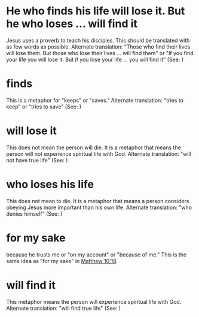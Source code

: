
# He who finds his life will lose it. But he who loses ... will find it
Jesus uses a proverb to teach his disciples. This should be translated with as few words as possible. Alternate translation: "Those who find their lives will lose them. But those who lose their lives ... will find them" or "If you find your life you will lose it. But if you lose your life ... you will find it"  (See: )

# finds
This is a metaphor for "keeps" or "saves." Alternate translation: "tries to keep" or "tries to save" (See: )

# will lose it
This does not mean the person will die. It is a metaphor that means the person will not experience spiritual life with God. Alternate translation: "will not have true life" (See: )

# who loses his life
This does not mean to die. It is a metaphor that means a person considers obeying Jesus more important than his own life. Alternate translation: "who denies himself" (See: )

# for my sake
because he trusts me or "on my account" or "because of me." This is the same idea as "for my sake" in [Matthew 10:18](../10/18.md).

# will find it
This metaphor means the person will experience spiritual life with God. Alternate translation: "will find true life" (See: )